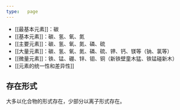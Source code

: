 ```yaml
---
type:   page
---
```


*   [[最基本元素]]：碳
*   [[基本元素]]：碳、氢、氧、氮
*   [[主要元素]]：碳、氢、氧、氮、磷、硫
*   [[大量元素]]：碳、氢、氧、氮、磷、硫、钾、钙、镁等（钠、氯等）
*   [[微量元素]]：铁、锰、硼、锌、钼、铜（新铁壁童木猛、铁锰碰新木）
*   [[元素的统一性和差异性]]

## 存在形式

大多以化合物的形式存在，少部分以离子形式存在。